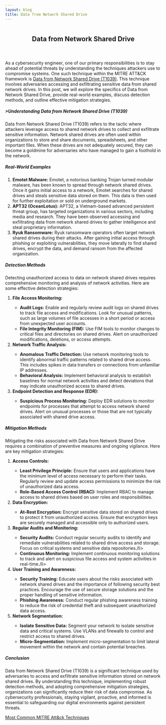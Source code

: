 ```yaml
---
layout: blog
title: Data from Network Shared Drive
---
```



<div id="main" class="s-content__main large-8 column">
<article class="entry">

<header class="entry__header">

<h2 class="entry__title h1">
    Data from Network Shared Drive
</h2>        
</header>

<div class="entry__content">

<p>As a cybersecurity engineer, one of our primary responsibilities is to stay ahead of potential threats by understanding the techniques attackers use to compromise systems. One such technique within the MITRE ATT&CK framework is <a href="https://attack.mitre.org/techniques/T1039/">Data from Network Shared Drive (T1039)</a>. This technique involves adversaries accessing and exfiltrating sensitive data from shared network drives. In this post, we will explore the specifics of Data from Network Shared Drive, provide real-world examples, discuss detection methods, and outline effective mitigation strategies.</p>

<h5>>Understanding Data from Network Shared Drive (T1039)</h5>

<p>Data from Network Shared Drive (T1039) refers to the tactic where attackers leverage access to shared network drives to collect and exfiltrate sensitive information. Network shared drives are often used within organizations to store and share documents, spreadsheets, and other important files. When these drives are not adequately secured, they can become a goldmine for adversaries who have managed to gain a foothold in the network.</p>

<h5>Real-World Examples</h5>
<ol>
    <li><strong>Emotet Malware:</strong> Emotet, a notorious banking Trojan turned modular malware, has been known to spread through network shared drives. Once it gains initial access to a network, Emotet searches for shared drives and steals sensitive data stored on them. This data is then used for further exploitation or sold on underground markets.</li>
    <li><strong>APT32 (OceanLotus):</strong> APT32, a Vietnam-based advanced persistent threat group, has targeted organizations in various sectors, including media and research. They have been observed accessing and exfiltrating data from network shared drives to gather intelligence and steal proprietary information.</li>
    <li><strong>Ryuk Ransomware:</strong> Ryuk ransomware operators often target network shared drives during their attacks. After gaining initial access through phishing or exploiting vulnerabilities, they move laterally to find shared drives, encrypt the data, and demand ransom from the affected organization.</li>
</ol>
<h5>Detection Methods</h5>
<p>
Detecting unauthorized access to data on network shared drives requires comprehensive monitoring and analysis of network activities. Here are some effective detection strategies:
<ol>
    <li><strong>File Access Monitoring:</strong></li>
    <ul>
        <li><strong>Audit Logs:</strong> Enable and regularly review audit logs on shared drives to track file access and modifications. Look for unusual patterns, such as large volumes of file accesses in a short period or access from unexpected user accounts.</li>
        <li><strong>File Integrity Monitoring (FIM):</strong> Use FIM tools to monitor changes to critical files and directories on shared drives. Alert on unauthorized modifications, deletions, or access attempts.</li>
    </ul>
    <li><strong>Network Traffic Analysis:</strong></li>
    <ul>
        <li><strong>Anomalous Traffic Detection:</strong> Use network monitoring tools to identify abnormal traffic patterns related to shared drive access. This includes spikes in data transfers or connections from unfamiliar IP addresses.</li>
        <li><strong>Behavioral Analysis:</strong> Implement behavioral analysis to establish baselines for normal network activities and detect deviations that may indicate unauthorized access to shared drives.</li>
    </ul>
    <li><strong>Endpoint Detection and Response (EDR):</strong></li>
    <ul>
        <li><strong>Suspicious Process Monitoring:</strong> Deploy EDR solutions to monitor endpoints for processes that attempt to access network shared drives. Alert on unusual processes or those that are not typically associated with shared drive access.</li>
    </ul>
</ol>
</p>
<h5>Mitigation Methods</h5>
<p>
Mitigating the risks associated with Data from Network Shared Drive requires a combination of preventive measures and ongoing vigilance. Here are key mitigation strategies:
<ol>
    <li><strong>Access Controls:</strong></li>
    <ul>
        <li><strong>Least Privilege Principle:</strong> Ensure that users and applications have the minimum level of access necessary to perform their tasks. Regularly review and update access permissions to minimize the risk of unauthorized data access.</li>
        <li><strong>Role-Based Access Control (RBAC):</strong> Implement RBAC to manage access to shared drives based on user roles and responsibilities.</li>
    </ul>
    <li><strong>Data Encryption:</strong></li>
    <ul>
        <li><strong>At-Rest Encryption:</strong> Encrypt sensitive data stored on shared drives to protect it from unauthorized access. Ensure that encryption keys are securely managed and accessible only to authorized users.</li>
    </ul>
    <li><strong>Regular Audits and Monitoring:</strong></li>
    <ul>
        <li><strong>Security Audits:</strong> Conduct regular security audits to identify and remediate vulnerabilities related to shared drive access and storage. Focus on critical systems and sensitive data repositories./li>
        <li><strong>Continuous Monitoring:</strong> Implement continuous monitoring solutions to track and alert on suspicious file access and system activities in real-time./li>
    </ul>
    <li><strong>User Training and Awareness:</strong></li>
    <ul>
        <li><strong>Security Training:</strong> Educate users about the risks associated with network shared drives and the importance of following security best practices. Encourage the use of secure storage solutions and the proper handling of sensitive information.</li>
        <li><strong>Phishing Awareness:</strong> Conduct regular phishing awareness training to reduce the risk of credential theft and subsequent unauthorized data access.</li>
    </ul>
    <li><strong>Network Segmentation:</strong></li>
    <ul>
        <li><strong>Isolate Sensitive Data:</strong> Segment your network to isolate sensitive data and critical systems. Use VLANs and firewalls to control and restrict access to shared drives.</li>
        <li><strong>Micro-Segmentation:</strong> Implement micro-segmentation to limit lateral movement within the network and contain potential breaches.</li>
    </ul>
</ol></p>
<h5>Conclusion</h5>
<p>Data from Network Shared Drive (T1039) is a significant technique used by adversaries to access and exfiltrate sensitive information stored on network shared drives. By understanding this technique, implementing robust detection methods, and adopting comprehensive mitigation strategies, organizations can significantly reduce their risk of data compromise. As cybersecurity professionals, staying vigilant, proactive, and informed is essential to safeguarding our digital environments against persistent threats.</p>

<p><a href="../../03/25/MITRE_Att&ck_Intro.html">Most Common MITRE Att&ck Techniques</a></p>

</div>
</article> <!-- end entry -->

</div> <!-- end main -->  